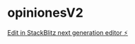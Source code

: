 # opinionesV2

[Edit in StackBlitz next generation editor ⚡️](https://stackblitz.com/~/github.com/ideas24h/opinionesV2)